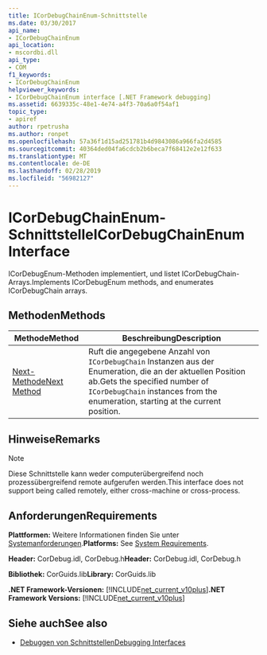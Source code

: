 ```yaml
---
title: ICorDebugChainEnum-Schnittstelle
ms.date: 03/30/2017
api_name:
- ICorDebugChainEnum
api_location:
- mscordbi.dll
api_type:
- COM
f1_keywords:
- ICorDebugChainEnum
helpviewer_keywords:
- ICorDebugChainEnum interface [.NET Framework debugging]
ms.assetid: 6639335c-48e1-4e74-a4f3-70a6a0f54af1
topic_type:
- apiref
author: rpetrusha
ms.author: ronpet
ms.openlocfilehash: 57a36f1d15ad251781b4d9843086a966fa2d4585
ms.sourcegitcommit: 40364ded04fa6cdcb2b6beca7f68412e2e12f633
ms.translationtype: MT
ms.contentlocale: de-DE
ms.lasthandoff: 02/28/2019
ms.locfileid: "56982127"
---
```

# <a name="icordebugchainenum-interface"></a><span data-ttu-id="39b09-102">ICorDebugChainEnum-Schnittstelle</span><span class="sxs-lookup"><span data-stu-id="39b09-102">ICorDebugChainEnum Interface</span></span>

<span data-ttu-id="39b09-103">ICorDebugEnum-Methoden implementiert, und listet ICorDebugChain-Arrays.</span><span class="sxs-lookup"><span data-stu-id="39b09-103">Implements ICorDebugEnum methods, and enumerates ICorDebugChain arrays.</span></span>  
  
## <a name="methods"></a><span data-ttu-id="39b09-104">Methoden</span><span class="sxs-lookup"><span data-stu-id="39b09-104">Methods</span></span>  
  
|<span data-ttu-id="39b09-105">Methode</span><span class="sxs-lookup"><span data-stu-id="39b09-105">Method</span></span>|<span data-ttu-id="39b09-106">Beschreibung</span><span class="sxs-lookup"><span data-stu-id="39b09-106">Description</span></span>|  
|------------|-----------------|  
|[<span data-ttu-id="39b09-107">Next-Methode</span><span class="sxs-lookup"><span data-stu-id="39b09-107">Next Method</span></span>](../../../../docs/framework/unmanaged-api/debugging/icordebugchainenum-next-method.md)|<span data-ttu-id="39b09-108">Ruft die angegebene Anzahl von `ICorDebugChain` Instanzen aus der Enumeration, die an der aktuellen Position ab.</span><span class="sxs-lookup"><span data-stu-id="39b09-108">Gets the specified number of `ICorDebugChain` instances from the enumeration, starting at the current position.</span></span>|  
  
## <a name="remarks"></a><span data-ttu-id="39b09-109">Hinweise</span><span class="sxs-lookup"><span data-stu-id="39b09-109">Remarks</span></span>  
  
> [!NOTE]
>  <span data-ttu-id="39b09-110">Diese Schnittstelle kann weder computerübergreifend noch prozessübergreifend remote aufgerufen werden.</span><span class="sxs-lookup"><span data-stu-id="39b09-110">This interface does not support being called remotely, either cross-machine or cross-process.</span></span>  
  
## <a name="requirements"></a><span data-ttu-id="39b09-111">Anforderungen</span><span class="sxs-lookup"><span data-stu-id="39b09-111">Requirements</span></span>  
 <span data-ttu-id="39b09-112">**Plattformen:** Weitere Informationen finden Sie unter [Systemanforderungen](../../../../docs/framework/get-started/system-requirements.md).</span><span class="sxs-lookup"><span data-stu-id="39b09-112">**Platforms:** See [System Requirements](../../../../docs/framework/get-started/system-requirements.md).</span></span>  
  
 <span data-ttu-id="39b09-113">**Header:** CorDebug.idl, CorDebug.h</span><span class="sxs-lookup"><span data-stu-id="39b09-113">**Header:** CorDebug.idl, CorDebug.h</span></span>  
  
 <span data-ttu-id="39b09-114">**Bibliothek:** CorGuids.lib</span><span class="sxs-lookup"><span data-stu-id="39b09-114">**Library:** CorGuids.lib</span></span>  
  
 <span data-ttu-id="39b09-115">**.NET Framework-Versionen:** [!INCLUDE[net_current_v10plus](../../../../includes/net-current-v10plus-md.md)]</span><span class="sxs-lookup"><span data-stu-id="39b09-115">**.NET Framework Versions:** [!INCLUDE[net_current_v10plus](../../../../includes/net-current-v10plus-md.md)]</span></span>  
  
## <a name="see-also"></a><span data-ttu-id="39b09-116">Siehe auch</span><span class="sxs-lookup"><span data-stu-id="39b09-116">See also</span></span>
- [<span data-ttu-id="39b09-117">Debuggen von Schnittstellen</span><span class="sxs-lookup"><span data-stu-id="39b09-117">Debugging Interfaces</span></span>](../../../../docs/framework/unmanaged-api/debugging/debugging-interfaces.md)
